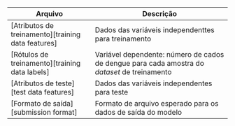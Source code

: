 | Arquivo | Descrição |
| ------------- | ------------- |
| [Atributos de treinamento][training data features] | Dados das variáveis independenttes para treinamento |
| [Rótulos de treinamento][training data labels]     | Variável dependente: número de cados de dengue para cada amostra do *dataset* de treinamento |
| [Atributos de teste][test data features]           | Dados das variáveis independentes para teste |
| [Formato de saída][submission format]              | Formato de arquivo esperado para os dados de saída do modelo |
